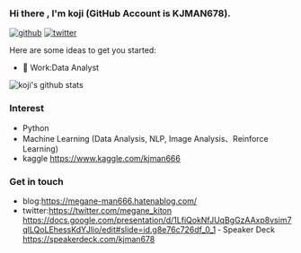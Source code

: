 ### Hi there , I'm koji (GitHub Account is KJMAN678).

[![github](https://img.shields.io/github/followers/KJMAN678?label=Follow%20%40KJMAN678&style=social)](https://github.com/KJMAN678)
[![twitter](https://img.shields.io/twitter/follow/megane_kiton?style=social)](https://twitter.com/megane_kiton)  

Here are some ideas to get you started:

- 🔭 Work:Data Analyst

![koji's github stats](https://github-readme-stats.vercel.app/api?username=KJMAN678&show_icons=true&theme=cobalt)

### Interest
- Python
- Machine Learning (Data Analysis, NLP, Image Analysis、Reinforce Learning)
- kaggle https://www.kaggle.com/kjman666

### Get in touch
- blog:https://megane-man666.hatenablog.com/
- twitter:https://twitter.com/megane_kiton
https://docs.google.com/presentation/d/1LfiQokNfJUqBgGzAAxp8vsim7qlLQoLEhessKdYJlio/edit#slide=id.g8e76c726df_0_1
‐ Speaker Deck https://speakerdeck.com/kjman678
